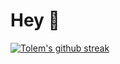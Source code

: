 # Hey :wave: 

[![Tolem's github streak](https://github-readme-streak-stats.herokuapp.com/?user=tolem)](https://github.com/tolem)

